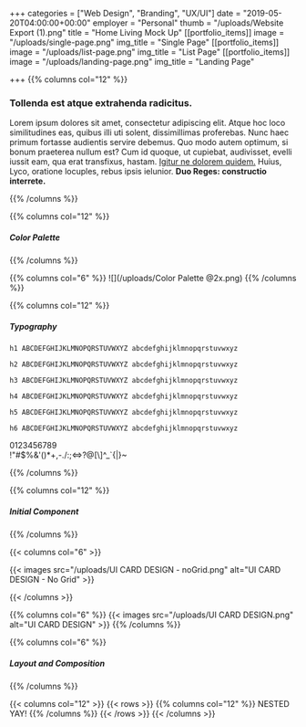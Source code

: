 +++
categories = ["Web Design", "Branding", "UX/UI"]
date = "2019-05-20T04:00:00+00:00"
employer = "Personal"
thumb = "/uploads/Website Export (1).png"
title = "Home Living Mock Up"
[[portfolio_items]]
image = "/uploads/single-page.png"
img_title = "Single Page"
[[portfolio_items]]
image = "/uploads/list-page.png"
img_title = "List Page"
[[portfolio_items]]
image = "/uploads/landing-page.png"
img_title = "Landing Page"

+++
{{% columns col="12" %}}

### Tollenda est atque extrahenda radicitus.

Lorem ipsum dolores sit amet, consectetur adipiscing elit. Atque hoc loco similitudines eas, quibus illi uti solent, dissimillimas proferebas. Nunc haec primum fortasse audientis servire debemus. Quo modo autem optimum, si bonum praeterea nullum est? Cum id quoque, ut cupiebat, audivisset, evelli iussit eam, qua erat transfixus, hastam. [Igitur ne dolorem quidem.](http://loripsum.net/) Huius, Lyco, oratione locuples, rebus ipsis ielunior. **Duo Reges: constructio interrete.**

{{% /columns %}}

{{% columns col="12" %}}

##### Color Palette

{{% /columns %}}

{{% columns col="6" %}}
![](/uploads/Color Palette @2x.png)
{{% /columns %}}

{{% columns col="12" %}}

##### Typography

    h1 ABCDEFGHIJKLMNOPQRSTUVWXYZ abcdefghijklmnopqrstuvwxyz
    
    h2 ABCDEFGHIJKLMNOPQRSTUVWXYZ abcdefghijklmnopqrstuvwxyz
    
    h3 ABCDEFGHIJKLMNOPQRSTUVWXYZ abcdefghijklmnopqrstuvwxyz
    
    h4 ABCDEFGHIJKLMNOPQRSTUVWXYZ abcdefghijklmnopqrstuvwxyz
    
    h5 ABCDEFGHIJKLMNOPQRSTUVWXYZ abcdefghijklmnopqrstuvwxyz
    
    h6 ABCDEFGHIJKLMNOPQRSTUVWXYZ abcdefghijklmnopqrstuvwxyz

0123456789  
!"#$%&'()*+,-./:;<=>?@\[\\\]^_\`{|}\~

{{% /columns %}}

{{% columns col="12" %}}

##### Initial Component

{{% /columns %}}

{{< columns col="6" >}}

{{< images src="/uploads/UI CARD DESIGN - noGrid.png" alt="UI CARD DESIGN - No Grid" >}}

{{< /columns >}}

{{% columns col="6" %}}
{{< images src="/uploads/UI CARD DESIGN.png" alt="UI CARD DESIGN" >}}
{{% /columns %}}

{{% columns col="6" %}}

##### Layout and Composition

{{% /columns %}}

{{< columns  col="12" >}}
{{< rows >}}
{{% columns col="12" %}}
NESTED YAY!
{{% /columns %}}
{{< /rows >}}
{{< /columns >}}